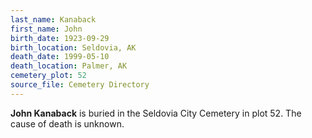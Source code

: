 ```yaml
---
last_name: Kanaback
first_name: John
birth_date: 1923-09-29
birth_location: Seldovia, AK
death_date: 1999-05-10
death_location: Palmer, AK
cemetery_plot: 52
source_file: Cemetery Directory
---
```

**John   Kanaback** is buried in the Seldovia City Cemetery in plot 52.  The cause of death is unknown.




